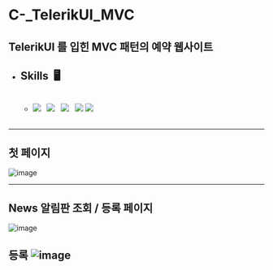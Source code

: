 # C-_TelerikUI_MVC
TelerikUI 를 입힌 MVC 패턴의 예약 웹사이트
---


* ## **Skills** &nbsp;🖥️  
    <br>
    <!-- BUllet list -->

  - <img src="https://img.shields.io/badge/jquery-0769AD?style=for-the-badge&logo=jquery&logoColor=white"> &nbsp; <img src="https://img.shields.io/badge/javascript-F7DF1E?style=for-the-badge&logo=javascript&logoColor=black"> &nbsp; 
  <img src="https://img.shields.io/badge/.NET-512BD4?style=for-the-badge&logo=.NET&logoColor=white"> &nbsp; <img src="https://img.shields.io/badge/Microsoft SQL Server-CC2927?style=for-the-badge&logo=MicrosoftSQLServer&logoColor=white">&nbsp;<img src="https://img.shields.io/badge/bootstrap-7952B3?style=for-the-badge&logo=bootstrap&logoColor=white">

  <br> 
  
---
## 첫 페이지 
![image](https://user-images.githubusercontent.com/80689135/183549119-8beef95b-dad4-4c69-a34f-2f446eddcb3f.png)


---
## News 알림판 조회 / 등록 페이지 
![image](https://user-images.githubusercontent.com/80689135/184046136-f51bafc3-8bc5-43ee-b6ec-11dc271f51ff.png)
## 등록 ![image](https://user-images.githubusercontent.com/80689135/184046240-a8e166fb-7e63-45d1-b510-065d9a4fbcaf.png)

